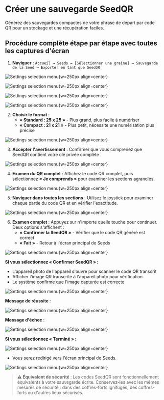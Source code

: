 # Créer une sauvegarde SeedQR

Générez des sauvegardes compactes de votre phrase de départ par code QR pour un stockage et une récupération faciles.

## Procédure complète étape par étape avec toutes les captures d'écran

1. **Naviguer** : `Accueil → Seeds → [Sélectionner une graine] → Sauvegarde de la Seed → Exporter en tant que SeedQR`

![Settings selection menu](images/SeedOptionSelectView_wl_fr.png){w=250px align=center}

![Settings selection menu](images/SavedSeedSelectView_wl_fr.png){w=250px align=center}

![Settings selection menu](images/BackupSeedSelectView_wl_fr.png){w=250px align=center}

![Settings selection menu](images/ExportAsSeedQRSelectView_wl_fr.png){w=250px align=center}

2. **Choisir le format** :
   - **« Standard : 25 x 25 »** - Plus grand, plus facile à numériser
   - **« Compact : 21 x 21 »** - Plus petit, nécessite une numérisation plus précise

![Settings selection menu](images/SeedTranscribeSeedQRFormatView_wl_fr.png){w=250px align=center}

3. **Accepter l'avertissement** : Confirmer que vous comprenez que SeedQR contient votre clé privée complète

![Settings selection menu](images/SeedTranscribeSeedQRWarningView_wl_fr.png){w=250px align=center}

4. **Examen du QR complet** : Affichez le code QR complet, puis sélectionnez **« Je comprends »** pour examiner les sections agrandies.

![Settings selection menu](images/SeedTranscribeSeedQRWholeQRView_12_Standard_wl_fr.png){w=250px align=center}

5. **Naviguer dans toutes les sections** : Utilisez le joystick pour examiner chaque partie du code QR et en vérifier l'exactitude.

![Settings selection menu](images/SeedTranscribeSeedQRZoomedInView_12_Standard_wl_fr.png){w=250px align=center}

6. **Examen complet** : Appuyez sur n'importe quelle touche pour continuer. Deux options s'affichent :
   - **« Confirmer la SeedQR »** - Vérifier que le code QR généré est correct
   - **« Fait »** - Retour à l'écran principal de Seeds

![Settings selection menu](images/SeedTranscribeSeedQRConfirmQRPromptView_wl_fr.png){w=250px align=center}

**Si vous sélectionnez « Confirmer SeedQR » :**

- L'appareil photo de l'appareil s'ouvre pour scanner le code QR transcrit
- Afficher l'image QR transcrite à l'appareil photo pour vérification
- Le système confirme que l'image capturée est correcte

![Settings selection menu](images/SeedQRCameraView_wl_fr.png){w=250px align=center}

**Message de réussite :**

![Settings selection menu](images/SeedTranscribeSeedQRConfirmSuccessView_wl_fr.png){w=250px align=center}

**Message d'échec :**

![Settings selection menu](images/SeedTranscribeSeedQRConfirmWrongSeedView_wl_fr.png){w=250px align=center}

**Si vous sélectionnez « Terminé » :**

![Settings selection menu](images/SeedTranscribeSeedQRDoneSelectView_wl_fr.png){w=250px align=center}

- Vous serez redirigé vers l'écran principal de Seeds.

![Settings selection menu](images/SeedMainScreenView_wl_fr.png){w=250px align=center}

> **⚠️ Équivalent de sécurité** : Les codes SeedQR sont fonctionnellement équivalents à votre sauvegarde écrite. Conservez-les avec les mêmes mesures de sécurité : dans des coffres-forts ignifuges, des coffres-forts ou d'autres lieux sécurisés.

